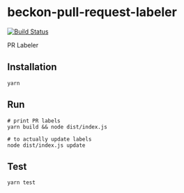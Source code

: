 # beckon-pull-request-labeler
[![Build Status](https://travis-ci.org/kkweon/beckon-pull-request-labeler.svg?branch=master)](https://travis-ci.org/kkweon/beckon-pull-request-labeler)


PR Labeler


## Installation

```shell
yarn
```

## Run

```shell
# print PR labels
yarn build && node dist/index.js
```

```shell
# to actually update labels
node dist/index.js update
```

## Test

```shell
yarn test
```
